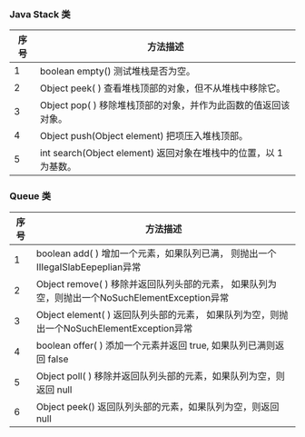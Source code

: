 ### Java Stack 类

| 序号 | 方法描述                                                     |
| ---- | ------------------------------------------------------------ |
| 1    | boolean empty()  测试堆栈是否为空。                          |
| 2    | Object peek( ) 查看堆栈顶部的对象，但不从堆栈中移除它。      |
| 3    | Object pop( ) 移除堆栈顶部的对象，并作为此函数的值返回该对象。 |
| 4    | Object push(Object element) 把项压入堆栈顶部。               |
| 5    | int search(Object element) 返回对象在堆栈中的位置，以 1 为基数。 |



### Queue 类

| 序号 | 方法描述                                                     |
| ---- | ------------------------------------------------------------ |
| 1    | boolean add( ) 增加一个元素，如果队列已满， 则抛出一个IIIegaISlabEepeplian异常 |
| 2    | Object remove( ) 移除并返回队列头部的元素， 如果队列为空，则抛出一个NoSuchElementException异常 |
| 3    | Object element( ) 返回队列头部的元素， 如果队列为空，则抛出一个NoSuchElementException异常 |
| 4    | boolean offer( ) 添加一个元素并返回 true, 如果队列已满则返回 false |
| 5    | Object poll( ) 移除并返回队列头部的元素，如果队列为空，则返回 null |
| 6    | Object peek() 返回队列头部的元素，如果队列为空，则返回 null  |